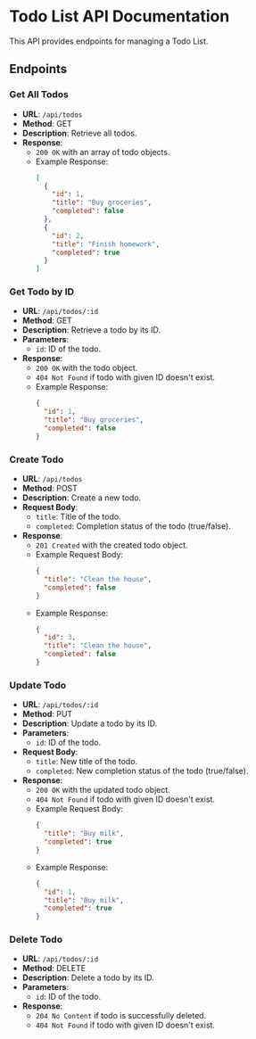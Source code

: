# Todo List API Documentation

This API provides endpoints for managing a Todo List.

## Endpoints

### Get All Todos

- **URL**: `/api/todos`
- **Method**: GET
- **Description**: Retrieve all todos.
- **Response**: 
  - `200 OK` with an array of todo objects.
  - Example Response:
    ```json
    [
      {
        "id": 1,
        "title": "Buy groceries",
        "completed": false
      },
      {
        "id": 2,
        "title": "Finish homework",
        "completed": true
      }
    ]
    ```

### Get Todo by ID

- **URL**: `/api/todos/:id`
- **Method**: GET
- **Description**: Retrieve a todo by its ID.
- **Parameters**:
  - `id`: ID of the todo.
- **Response**:
  - `200 OK` with the todo object.
  - `404 Not Found` if todo with given ID doesn't exist.
  - Example Response:
    ```json
    {
      "id": 1,
      "title": "Buy groceries",
      "completed": false
    }
    ```

### Create Todo

- **URL**: `/api/todos`
- **Method**: POST
- **Description**: Create a new todo.
- **Request Body**:
  - `title`: Title of the todo.
  - `completed`: Completion status of the todo (true/false).
- **Response**:
  - `201 Created` with the created todo object.
  - Example Request Body:
    ```json
    {
      "title": "Clean the house",
      "completed": false
    }
    ```
  - Example Response:
    ```json
    {
      "id": 3,
      "title": "Clean the house",
      "completed": false
    }
    ```

### Update Todo

- **URL**: `/api/todos/:id`
- **Method**: PUT
- **Description**: Update a todo by its ID.
- **Parameters**:
  - `id`: ID of the todo.
- **Request Body**:
  - `title`: New title of the todo.
  - `completed`: New completion status of the todo (true/false).
- **Response**:
  - `200 OK` with the updated todo object.
  - `404 Not Found` if todo with given ID doesn't exist.
  - Example Request Body:
    ```json
    {
      "title": "Buy milk",
      "completed": true
    }
    ```
  - Example Response:
    ```json
    {
      "id": 1,
      "title": "Buy milk",
      "completed": true
    }
    ```

### Delete Todo

- **URL**: `/api/todos/:id`
- **Method**: DELETE
- **Description**: Delete a todo by its ID.
- **Parameters**:
  - `id`: ID of the todo.
- **Response**:
  - `204 No Content` if todo is successfully deleted.
  - `404 Not Found` if todo with given ID doesn't exist.
